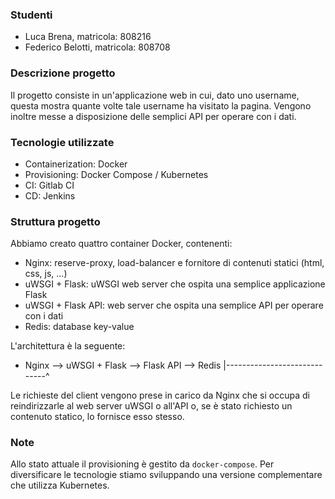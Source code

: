 ### Studenti

* Luca Brena, matricola: 808216
* Federico Belotti, matricola: 808708

### Descrizione progetto

Il progetto consiste in un'applicazione web in cui, dato uno username, questa mostra quante volte tale username ha visitato la pagina. Vengono inoltre messe a disposizione delle semplici API per operare con i dati.

### Tecnologie utilizzate

* Containerization: Docker
* Provisioning: Docker Compose / Kubernetes
* CI: Gitlab CI
* CD: Jenkins

### Struttura progetto

Abbiamo creato quattro container Docker, contenenti:

* Nginx: reserve-proxy, load-balancer e fornitore di contenuti statici (html, css, js, ...)
* uWSGI + Flask: uWSGI web server che ospita una semplice applicazione Flask
* uWSGI + Flask API: web server che ospita una semplice API per operare con i dati
* Redis: database key-value

L'architettura è la seguente:

* Nginx --> uWSGI + Flask --> Flask API --> Redis
    |-----------------------------^

Le richieste del client vengono prese in carico da Nginx che si occupa di reindirizzarle al web server uWSGI o all'API o, se è stato richiesto un contenuto statico, lo fornisce esso stesso.

### Note

Allo stato attuale il provisioning è gestito da `docker-compose`. Per diversificare le tecnologie stiamo sviluppando una versione complementare che utilizza Kubernetes.
